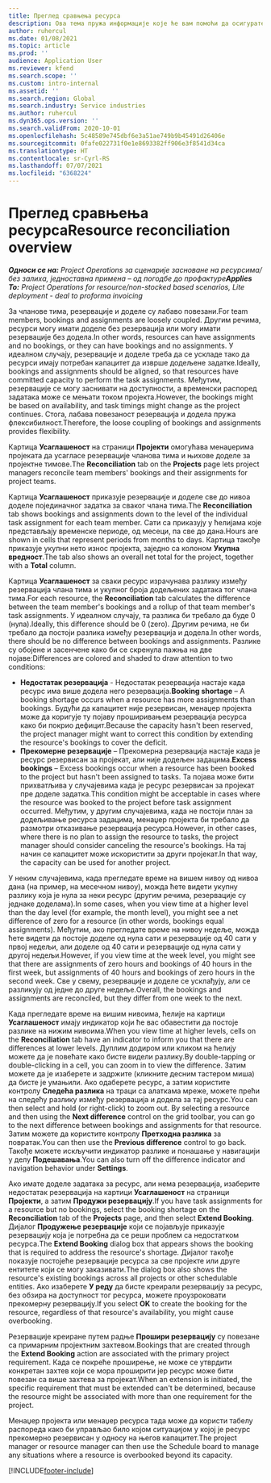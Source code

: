 ```yaml
---
title: Преглед сравњења ресурса
description: Ова тема пружа информације које ће вам помоћи да осигурате усклађивање резервација ресурса и задатака за пројекте.
author: ruhercul
ms.date: 01/08/2021
ms.topic: article
ms.prod: ''
audience: Application User
ms.reviewer: kfend
ms.search.scope: ''
ms.custom: intro-internal
ms.assetid: ''
ms.search.region: Global
ms.search.industry: Service industries
ms.author: ruhercul
ms.dyn365.ops.version: ''
ms.search.validFrom: 2020-10-01
ms.openlocfilehash: 5c48589e745dbf6e3a51ae749b9b45491d26406e
ms.sourcegitcommit: 0fafe022731f0e1e8693382ff906e3f8541d34ca
ms.translationtype: HT
ms.contentlocale: sr-Cyrl-RS
ms.lasthandoff: 07/07/2021
ms.locfileid: "6368224"
---
```

# <a name="resource-reconciliation-overview"></a><span data-ttu-id="f9d25-103">Преглед сравњења ресурса</span><span class="sxs-lookup"><span data-stu-id="f9d25-103">Resource reconciliation overview</span></span>

<span data-ttu-id="f9d25-104">_**Односи се на:** Project Operations за сценарије засноване на ресурсима/без залиха, једноставна примена – од погодбе до профактуре_</span><span class="sxs-lookup"><span data-stu-id="f9d25-104">_**Applies To:** Project Operations for resource/non-stocked based scenarios, Lite deployment - deal to proforma invoicing_</span></span>

<span data-ttu-id="f9d25-105">За чланове тима, резервације и доделе су лабаво повезани.</span><span class="sxs-lookup"><span data-stu-id="f9d25-105">For team members, bookings and assignments are loosely coupled.</span></span> <span data-ttu-id="f9d25-106">Другим речима, ресурси могу имати доделе без резервација или могу имати резервације без додела.</span><span class="sxs-lookup"><span data-stu-id="f9d25-106">In other words, resources can have assignments and no bookings, or they can have bookings and no assignments.</span></span> <span data-ttu-id="f9d25-107">У идеалном случају, резервације и доделе треба да се ускладе тако да ресурси имају потребан капацитет да изврше додељене задатке.</span><span class="sxs-lookup"><span data-stu-id="f9d25-107">Ideally, bookings and assignments should be aligned, so that resources have committed capacity to perform the task assignments.</span></span> <span data-ttu-id="f9d25-108">Међутим, резервације се могу заснивати на доступности, а временски распоред задатака може се мењати током пројекта.</span><span class="sxs-lookup"><span data-stu-id="f9d25-108">However, the bookings might be based on availability, and task timings might change as the project continues.</span></span> <span data-ttu-id="f9d25-109">Стога, лабава повезаност резервација и додела пружа флексибилност.</span><span class="sxs-lookup"><span data-stu-id="f9d25-109">Therefore, the loose coupling of bookings and assignments provides flexibility.</span></span>

<span data-ttu-id="f9d25-110">Картица **Усаглашеност** на страници **Пројекти** омогућава менаџерима пројеката да усагласе резервације чланова тима и њихове доделе за пројектне тимове.</span><span class="sxs-lookup"><span data-stu-id="f9d25-110">The **Reconciliation** tab on the **Projects** page lets project managers reconcile team members' bookings and their assignments for project teams.</span></span>

<span data-ttu-id="f9d25-111">Картица **Усаглашеност** приказује резервације и доделе све до нивоа доделе појединачног задатка за сваког члана тима.</span><span class="sxs-lookup"><span data-stu-id="f9d25-111">The **Reconciliation** tab shows bookings and assignments down to the level of the individual task assignment for each team member.</span></span> <span data-ttu-id="f9d25-112">Сати са приказују у ћелијама које представљају временске периоде, од месеци, па све до дана.</span><span class="sxs-lookup"><span data-stu-id="f9d25-112">Hours are shown in cells that represent periods from months to days.</span></span> <span data-ttu-id="f9d25-113">Картица такође приказује укупни нето износ пројекта, заједно са колоном **Укупна вредност**.</span><span class="sxs-lookup"><span data-stu-id="f9d25-113">The tab also shows an overall net total for the project, together with a **Total** column.</span></span>

<span data-ttu-id="f9d25-114">Картица **Усаглашеност** за сваки ресурс израчунава разлику између резервација члана тима и укупног броја додељених задатака тог члана тима.</span><span class="sxs-lookup"><span data-stu-id="f9d25-114">For each resource, the **Reconciliation** tab calculates the difference between the team member's bookings and a rollup of that team member's task assignments.</span></span> <span data-ttu-id="f9d25-115">У идеалном случају, та разлика би требало да буде 0 (нула).</span><span class="sxs-lookup"><span data-stu-id="f9d25-115">Ideally, this difference should be 0 (zero).</span></span> <span data-ttu-id="f9d25-116">Другим речима, не би требало да постоји разлика између резервација и додела.</span><span class="sxs-lookup"><span data-stu-id="f9d25-116">In other words, there should be no difference between bookings and assignments.</span></span> <span data-ttu-id="f9d25-117">Разлике су обојене и засенчене како би се скренула пажња на две појаве:</span><span class="sxs-lookup"><span data-stu-id="f9d25-117">Differences are colored and shaded to draw attention to two conditions:</span></span>

- <span data-ttu-id="f9d25-118">**Недостатак резервација** - Недостатак резервација настаје када ресурс има више додела него резервација.</span><span class="sxs-lookup"><span data-stu-id="f9d25-118">**Booking shortage** – A booking shortage occurs when a resource has more assignments than bookings.</span></span> <span data-ttu-id="f9d25-119">Будући да капацитет није резервисан, менаџер пројекта може да коригује ту појаву проширивањем резервација ресурса како би покрио дефицит.</span><span class="sxs-lookup"><span data-stu-id="f9d25-119">Because the capacity hasn't been reserved, the project manager might want to correct this condition by extending the resource's bookings to cover the deficit.</span></span>
- <span data-ttu-id="f9d25-120">**Прекомерне резервације** – Прекомерна резервација настаје када је ресурс резервисан за пројекат, али није додељен задацима.</span><span class="sxs-lookup"><span data-stu-id="f9d25-120">**Excess bookings** – Excess bookings occur when a resource has been booked to the project but hasn't been assigned to tasks.</span></span> <span data-ttu-id="f9d25-121">Та појава може бити прихватљива у случајевима када је ресурс резервисан за пројекат пре доделе задатка.</span><span class="sxs-lookup"><span data-stu-id="f9d25-121">This condition might be acceptable in cases where the resource was booked to the project before task assignment occurred.</span></span> <span data-ttu-id="f9d25-122">Међутим, у другим случајевима, када не постоји план за додељивање ресурса задацима, менаџер пројекта би требало да размотри отказивање резервација ресурса.</span><span class="sxs-lookup"><span data-stu-id="f9d25-122">However, in other cases, where there is no plan to assign the resource to tasks, the project manager should consider canceling the resource's bookings.</span></span> <span data-ttu-id="f9d25-123">На тај начин се капацитет може искористити за други пројекат.</span><span class="sxs-lookup"><span data-stu-id="f9d25-123">In that way, the capacity can be used for another project.</span></span>

<span data-ttu-id="f9d25-124">У неким случајевима, када прегледате време на вишем нивоу од нивоа дана (на пример, на месечном нивоу), можда ћете видети укупну разлику која је нула за неки ресурс (другим речима, резервације су једнаке доделама).</span><span class="sxs-lookup"><span data-stu-id="f9d25-124">In some cases, when you view time at a higher level than the day level (for example, the month level), you might see a net difference of zero for a resource (in other words, bookings equal assignments).</span></span> <span data-ttu-id="f9d25-125">Међутим, ако прегледате време на нивоу недеље, можда ћете видети да постоје доделе од нула сати и резервације од 40 сати у првој недељи, али доделе од 40 сати и резервације од нула сати у другој недељи.</span><span class="sxs-lookup"><span data-stu-id="f9d25-125">However, if you view time at the week level, you might see that there are assignments of zero hours and bookings of 40 hours in the first week, but assignments of 40 hours and bookings of zero hours in the second week.</span></span> <span data-ttu-id="f9d25-126">Све у свему, резервације и доделе се усклађују, али се разликују од једне до друге недеље.</span><span class="sxs-lookup"><span data-stu-id="f9d25-126">Overall, the bookings and assignments are reconciled, but they differ from one week to the next.</span></span>

<span data-ttu-id="f9d25-127">Када прегледате време на вишим нивоима, ћелије на картици **Усаглашеност** имају индикатор који ће вас обавестити да постоје разлике на нижим нивоима.</span><span class="sxs-lookup"><span data-stu-id="f9d25-127">When you view time at higher levels, cells on the **Reconciliation** tab have an indicator to inform you that there are differences at lower levels.</span></span> <span data-ttu-id="f9d25-128">Дуплим додиром или кликом на ћелију можете да је повећате како бисте видели разлику.</span><span class="sxs-lookup"><span data-stu-id="f9d25-128">By double-tapping or double-clicking in a cell, you can zoom in to view the difference.</span></span> <span data-ttu-id="f9d25-129">Затим можете да је изаберете и задржите (кликните десним тастером миша) да бисте је умањили. Ако одаберете ресурс, а затим користите контролу **Следећа разлика** на траци са алаткама мреже, можете прећи на следећу разлику између резервација и додела за тај ресурс.</span><span class="sxs-lookup"><span data-stu-id="f9d25-129">You can then select and hold (or right-click) to zoom out. By selecting a resource and then using the **Next difference** control on the grid toolbar, you can go to the next difference between bookings and assignments for that resource.</span></span> <span data-ttu-id="f9d25-130">Затим можете да користите контролу **Претходна разлика** за повратак.</span><span class="sxs-lookup"><span data-stu-id="f9d25-130">You can then use the **Previous difference** control to go back.</span></span> <span data-ttu-id="f9d25-131">Такође можете искључити индикатор разлике и понашање у навигацији у делу **Подешавања**.</span><span class="sxs-lookup"><span data-stu-id="f9d25-131">You can also turn off the difference indicator and navigation behavior under **Settings**.</span></span>

<span data-ttu-id="f9d25-132">Ако имате доделе задатака за ресурс, али нема резервација, изаберите недостатак резервација на картици **Усаглашеност** на страници **Пројекти**, а затим **Продужи резервацију**.</span><span class="sxs-lookup"><span data-stu-id="f9d25-132">If you have task assignments for a resource but no bookings, select the booking shortage on the **Reconciliation** tab of the **Projects** page, and then select **Extend Booking**.</span></span> <span data-ttu-id="f9d25-133">Дијалог **Продужење резервације** који се појављује приказује резервацију која је потребна да се реши проблем са недостатком ресурса.</span><span class="sxs-lookup"><span data-stu-id="f9d25-133">The **Extend Booking** dialog box that appears shows the booking that is required to address the resource's shortage.</span></span> <span data-ttu-id="f9d25-134">Дијалог такође показује постојеће резервације ресурса за све пројекте или друге ентитете који се могу заказивати.</span><span class="sxs-lookup"><span data-stu-id="f9d25-134">The dialog box also shows the resource's existing bookings across all projects or other schedulable entities.</span></span> <span data-ttu-id="f9d25-135">Ако изаберете **У реду** да бисте креирали резервацију за ресурс, без обзира на доступност тог ресурса, можете проузроковати прекомерну резервацију.</span><span class="sxs-lookup"><span data-stu-id="f9d25-135">If you select **OK** to create the booking for the resource, regardless of that resource's availability, you might cause overbooking.</span></span>

<span data-ttu-id="f9d25-136">Резервације креиране путем радње **Прошири резервацију** су повезане са примарним пројектним захтевом.</span><span class="sxs-lookup"><span data-stu-id="f9d25-136">Bookings that are created through the **Extend Booking** action are associated with the primary project requirement.</span></span> <span data-ttu-id="f9d25-137">Када се покреће проширење, не може се утврдити конкретан захтев који се мора проширити јер ресурс може бити повезан са више захтева за пројекат.</span><span class="sxs-lookup"><span data-stu-id="f9d25-137">When an extension is initiated, the specific requirement that must be extended can't be determined, because the resource might be associated with more than one requirement for the project.</span></span>

<span data-ttu-id="f9d25-138">Менаџер пројекта или менаџер ресурса тада може да користи табелу распореда како би управљао било којом ситуацијом у којој је ресурс прекомерно резервисан у односу на његов капацитет.</span><span class="sxs-lookup"><span data-stu-id="f9d25-138">The project manager or resource manager can then use the Schedule board to manage any situations where a resource is overbooked beyond its capacity.</span></span>


[!INCLUDE[footer-include](../includes/footer-banner.md)]